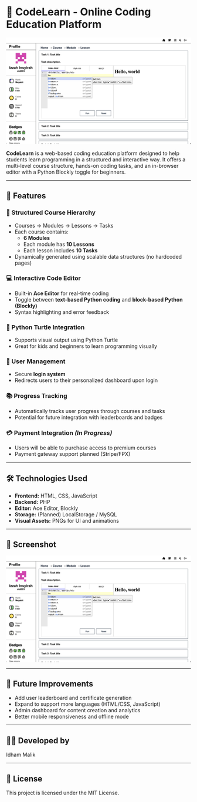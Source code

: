 # 🧠 CodeLearn - Online Coding Education Platform

![Header](header.png)

**CodeLearn** is a web-based coding education platform designed to help students learn programming in a structured and interactive way. It offers a multi-level course structure, hands-on coding tasks, and an in-browser editor with a Python Blockly toggle for beginners.

---

## 🚀 Features

### 🧩 Structured Course Hierarchy
- Courses → Modules → Lessons → Tasks
- Each course contains:
  - **6 Modules**
  - Each module has **10 Lessons**
  - Each lesson includes **10 Tasks**
- Dynamically generated using scalable data structures (no hardcoded pages)

### 💻 Interactive Code Editor
- Built-in **Ace Editor** for real-time coding
- Toggle between **text-based Python coding** and **block-based Python (Blockly)**
- Syntax highlighting and error feedback

### 🐢 Python Turtle Integration
- Supports visual output using Python Turtle
- Great for kids and beginners to learn programming visually

### 👤 User Management
- Secure **login system**
- Redirects users to their personalized dashboard upon login

### 📚 Progress Tracking
- Automatically tracks user progress through courses and tasks
- Potential for future integration with leaderboards and badges

### 💳 Payment Integration *(In Progress)*
- Users will be able to purchase access to premium courses
- Payment gateway support planned (Stripe/FPX)

---

## 🛠️ Technologies Used

- **Frontend:** HTML, CSS, JavaScript
- **Backend:** PHP
- **Editor:** Ace Editor, Blockly
- **Storage:** (Planned) LocalStorage / MySQL
- **Visual Assets:** PNGs for UI and animations

---

## 📸 Screenshot

![Header](header.png)

---

## 📌 Future Improvements

- Add user leaderboard and certificate generation
- Expand to support more languages (HTML/CSS, JavaScript)
- Admin dashboard for content creation and analytics
- Better mobile responsiveness and offline mode

---

## 🧑‍💻 Developed by
Idham Malik  

---

## 📄 License

This project is licensed under the MIT License.
